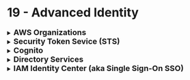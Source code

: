 # 19 - Advanced Identity

<details>
  	<summary>
		<strong>
			<font size=4>
				AWS Organizations
			</font>
		</strong>
	</summary>
	<font size=4>
		Create and manage multiple AWS accounts
	</font>
	<br>
	<font size=4>
		&nbsp;&nbsp;&nbsp;&nbsp; - <strong>Service Control Policies (SCP)</strong> = Control the API actions privileges for an account
	</font>
	<br>
	<font size=4>
		&nbsp;&nbsp;&nbsp;&nbsp; - <strong>Consolidated billing</strong> = Volume discounts in a single monthly bill for multiple AWS accounts; Tiered pricing choices 
	</font>
</details>
<details>
  	<summary>
		<strong>
			<font size=4>
				Security Token Sevice (STS)
			</font>
		</strong>
	</summary>
	<font size=4>
		Temporary, limited privilege credentials to access AWS resources
	</font>
</details>
<details>
  	<summary>
		<strong>
			<font size=4>
				Cognito
			</font>
		</strong>
	</summary>
	<font size=4>
		Add user sign-up, sign-in, and access control into applications
	</font>
</details>
<details>
  	<summary>
		<strong>
			<font size=4>
				Directory Services
			</font>
		</strong>
	</summary>
	<font size=4>
		Integrate Microsoft Active Directory into AWS
	</font>
</details>
<details>
  	<summary>
		<strong>
			<font size=4>
				IAM Identity Center (aka Single Sign-On SSO)
			</font>
		</strong>
	</summary>
	<font size=4>
		1 Login for multiple AWS accounts and applications
	</font>
</details>